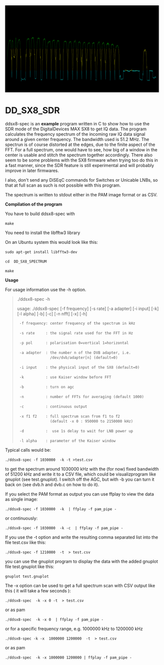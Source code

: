 ![spectrum](screenshot/spectrum.jpg)

# 	DD_SX8_SDR

ddsx8-spec is an **example** program written in C to show how to use 
the SDR mode of the DigitalDevices MAX SX8 to get IQ data. The program
calculates the frequency spectrum of the incoming raw IQ data signal 
around a given center frequency. The bandwidth used is 51.2 MHz.
The spectrun is of course distorted at the edges, due to the finite 
aspect of the FFT. For a full spectrum, one would have to see, how big 
of a window in the center is usable and stitch the spectrum together 
accordingly.
There also seem to be some problems with the SX8 firmware when
trying too do this in a fast manner, since the SDR feature is
still experimental and will probably improve in later firmwares.

I also, don't send any DiSEqC commands for Switches or Unicable LNBs, 
so that at full scan as such is not possible with this program.

The spectrum is written to stdout either in the PAM image format
or as CSV.

**Compilation of the program**

You have to build ddsx8-spec with

`make` 

You need to install the libfftw3 library

On an Ubuntu system this would look like this:

`sudo apt-get install libfftw3-dev`

`cd  DD_SX8_SPECTRUM` 

`make` 


**Usage**

For usage information use the -h option.
>./ddsx8-spec -h
>
>    usage:
>    ./ddsx8-spec [-f frequency] [-s rate] [-a adapter] [-i input] [-k] [-l alpha] [-b] [-c] [-n nfft] [-x] [-h] 
>
>      -f frequency: center frequency of the spectrum in kHz
>
>      -s rate     : the signal rate used for the FFT in Hz
>
>      -p pol      : polarisation 0=vertical 1=horizontal
>
>      -a adapter  : the number n of the DVB adapter, i.e. 
>                    /dev/dvb/adapter[n] (default=0)
>
>      -i input    : the physical input of the SX8 (default=0)
>
>      -k          : use Kaiser window before FFT
>
>      -b          : turn on agc
>
>	   -n          : number of FFTs for averaging (default 1000)
>
>      -c          : continuous output
>
>	   -x f1 f2    : full spectrum scan from f1 to f2
>	                 (default -x 0 : 950000 to 2150000 kHz)
>
>      -d          :  use 1s delay to wait for LNB power up
>
>      -l alpha    : parameter of the Kaiser window

Typical calls would be:

`./ddsx8-spec -f 1030000  -k -t >test.csv`

to get the spectrum around 1030000 kHz with the (for now) fixed bandwidth of 51200 kHz and write it 
to a CSV file, which could be visualizprogram like gnuplot (see test.gnuplot).
I switch off the AGC, but with -b you can turn it back on (see dvb.h and dvb.c on how to do it).

If you select the PAM format as output you can use ffplay to view the data
as single image:

`./ddsx8-spec -f 1030000  -k  | ffplay -f pam_pipe -`

or continuously:

`./ddsx8-spec -f 1030000  -k -c  | ffplay -f pam_pipe -` 


If you use the -t option and write the resulting comma separated list
into the file test.csv like this: 

`./ddsx8-spec -f 1210000  -t  > test.csv` 

you can use the gnuplot program to display the data with the added 
gnuplot file test.gnuplot like this:

`gnuplot test.gnuplot` 

The -x option can be used to get a full spectrum scan with CSV output
like this ( it will take a few seconds ):

`./ddsx8-spec  -k -x 0 -t  > test.csv` 

or as pam

`./ddsx8-spec  -k -x 0  | ffplay -f pam_pipe -` 

or for a specific frequency range, e.g. 1000000 kHz to 1200000 kHz

`./ddsx8-spec -k -x  1000000 1200000  -t  > test.csv` 

or as pam

`./ddsx8-spec  -k -x 1000000 1200000 | ffplay -f pam_pipe -` 

